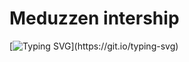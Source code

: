 # **Meduzzen intership**

[![Typing SVG](https://readme-typing-svg.demolab.com?font=Fira+Code&pause=1000&color=008000&vCenter=true&random=false&width=600&lines=This+is+an+upcoming+app+that+will+be+used,;to+survey+the+company's+employees!)](https://git.io/typing-svg)

